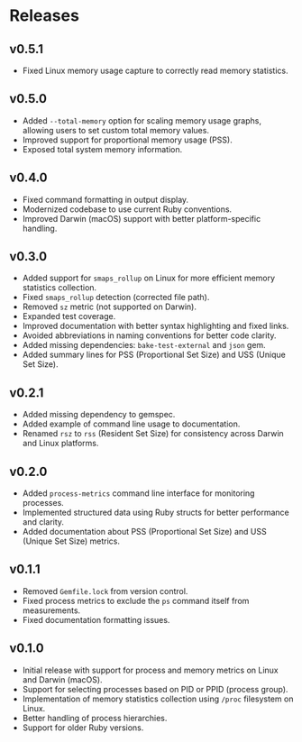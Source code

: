 # Releases

## v0.5.1

- Fixed Linux memory usage capture to correctly read memory statistics.

## v0.5.0

- Added `--total-memory` option for scaling memory usage graphs, allowing users to set custom total memory values.
- Improved support for proportional memory usage (PSS).
- Exposed total system memory information.

## v0.4.0

- Fixed command formatting in output display.
- Modernized codebase to use current Ruby conventions.
- Improved Darwin (macOS) support with better platform-specific handling.

## v0.3.0

- Added support for `smaps_rollup` on Linux for more efficient memory statistics collection.
- Fixed `smaps_rollup` detection (corrected file path).
- Removed `sz` metric (not supported on Darwin).
- Expanded test coverage.
- Improved documentation with better syntax highlighting and fixed links.
- Avoided abbreviations in naming conventions for better code clarity.
- Added missing dependencies: `bake-test-external` and `json` gem.
- Added summary lines for PSS (Proportional Set Size) and USS (Unique Set Size).

## v0.2.1

- Added missing dependency to gemspec.
- Added example of command line usage to documentation.
- Renamed `rsz` to `rss` (Resident Set Size) for consistency across Darwin and Linux platforms.

## v0.2.0

- Added `process-metrics` command line interface for monitoring processes.
- Implemented structured data using Ruby structs for better performance and clarity.
- Added documentation about PSS (Proportional Set Size) and USS (Unique Set Size) metrics.

## v0.1.1

- Removed `Gemfile.lock` from version control.
- Fixed process metrics to exclude the `ps` command itself from measurements.
- Fixed documentation formatting issues.

## v0.1.0

- Initial release with support for process and memory metrics on Linux and Darwin (macOS).
- Support for selecting processes based on PID or PPID (process group).
- Implementation of memory statistics collection using `/proc` filesystem on Linux.
- Better handling of process hierarchies.
- Support for older Ruby versions.
